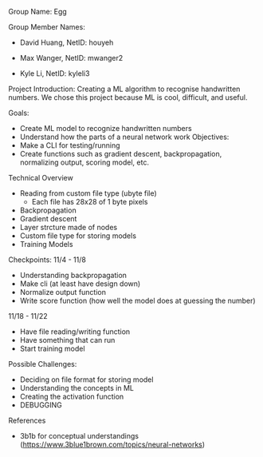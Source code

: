 Group Name: Egg

Group Member Names:

- David Huang, NetID: houyeh

- Max Wanger, NetID: mwanger2

- Kyle Li, NetID: kyleli3

Project Introduction: Creating a ML algorithm to recognise handwritten numbers. We chose this project because ML is cool, difficult, and useful.

Goals:
  - Create ML model to recognize handwritten numbers
  - Understand how the parts of a neural network work
Objectives:
  - Make a CLI for testing/running
  - Create functions such as gradient descent, backpropagation, normalizing output, scoring model, etc.

Technical Overview
  - Reading from custom file type (ubyte file)
    - Each file has 28x28 of 1 byte pixels
  - Backpropagation
  - Gradient descent
  - Layer strcture made of nodes
  - Custom file type for storing models
  - Training Models

Checkpoints:
11/4 - 11/8
  - Understanding backpropagation
  - Make cli (at least have design down)
  - Normalize output function
  - Write score function (how well the model does at guessing the number)

11/18 - 11/22
  - Have file reading/writing function
  - Have something that can run
  - Start training model

Possible Challenges:
  - Deciding on file format for storing model
  - Understanding the concepts in ML
  - Creating the activation function
  - DEBUGGING

References
  - 3b1b for conceptual understandings (https://www.3blue1brown.com/topics/neural-networks)
